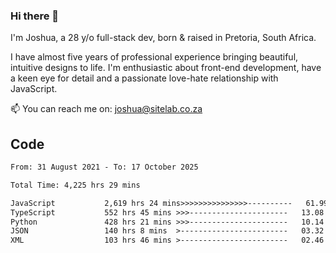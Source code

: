 ### Hi there 👋

I'm Joshua, a 28 y/o full-stack dev, born & raised in Pretoria, South Africa. 

I have almost five years of professional experience bringing beautiful, intuitive designs to life. I'm enthusiastic about front-end development, have a keen eye for detail and a passionate love-hate relationship with JavaScript.

📫 You can reach me on: joshua@sitelab.co.za

## **Code**

<!--START_SECTION:waka-->

```txt
From: 31 August 2021 - To: 17 October 2025

Total Time: 4,225 hrs 29 mins

JavaScript           2,619 hrs 24 mins>>>>>>>>>>>>>>>----------   61.99 %
TypeScript           552 hrs 45 mins >>>----------------------   13.08 %
Python               428 hrs 21 mins >>>----------------------   10.14 %
JSON                 140 hrs 8 mins  >------------------------   03.32 %
XML                  103 hrs 46 mins >------------------------   02.46 %
```

<!--END_SECTION:waka-->
